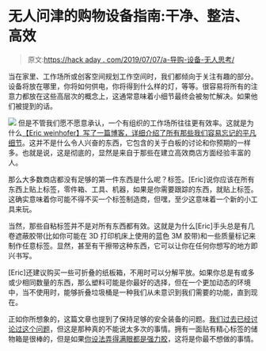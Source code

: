 # 无人问津的购物设备指南:干净、整洁、高效

> 原文:[https://hack aday . com/2019/07/07/a-导购-设备-无人思考/](https://hackaday.com/2019/07/07/a-guide-to-shop-equipment-nobody-thinks-about/)

当在家里、工作场所或创客空间规划工作空间时，我们都倾向于关注有趣的部分。设备将放在哪里，你将如何供电，你将得到什么样的灯，等等。很容易将所有的注意力都放在这些高层次的概念上，这通常意味着小细节最终会被匆忙解决。如果他们被提到的话。

[![](../Images/e30fc71f8aa9d2709bf33f22c27fd747.png)](https://hackaday.com/wp-content/uploads/2019/07/organizeit_detail.png) 但是不管我们愿不愿意承认，一个有组织的工作场所往往更有效率。这就是为什么[【Eric weinhofer】写了一篇博客，详细介绍了所有那些我们容易忘记的平凡细节](https://blog.bolt.io/shop-equipment-a0257198fc7d)。这并不是什么令人兴奋的东西，它包含的关于白板的讨论和你预期的一样多。也就是说，这是彻底的，显然是来自于那些在建立高效商店方面经验丰富的人。

那么大多数商店都没有足够的第一件东西是什么呢？标签。[Eric]说你应该在所有东西上贴上标签，零件箱、工具、机器，如果是你需要跟踪的东西，就贴上标签。这确实意味着你可能不得不买一个标签制造商，但嘿，至少这意味着一个新的小工具来玩。

当然，那些自粘标签并不是对所有东西都有效。这就是为什么[Eric]手头总是有几卷遮蔽胶带(比如你可能在 3D 打印机床上使用的蓝色 3M 胶带)和一些质量标记来制作任意标签。显然，甚至有干擦带这种东西，它可以让你在任何你想写的地方即兴书写。

[Eric]还建议购买一些可折叠的纸板箱，不用时可以分解平放。如果你总是有或多或少相同数量的东西，那么塑料可能是你最好的选择，但在一个更加动态的环境中，当不使用时，能够折叠垃圾桶是一种我们从未意识到我们需要的功能，直到现在。

正如你所想象的，这篇文章也提到了保持足够的安全装备的问题。[我们过去已经讨论过这个问题](https://hackaday.com/2016/11/14/path-to-craftsmanship-dont-buy-awful-safety-gear/)，但这是那种真的不能说太多次的事情。拥有一面贴有精心标签的储物箱是很棒的，但是如果[你设法弄得满眼都是强力胶](https://hackaday.com/2019/03/08/saving-your-vision-from-super-glue-in-the-eyes/)，这将是你最不想做的事情。